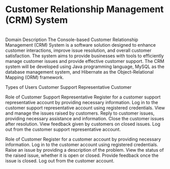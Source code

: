 <h1>Customer Relationship Management (CRM) System</h1>
</br>
Domain Description
The Console-based Customer Relationship Management (CRM) System is a software solution designed to enhance customer interactions, improve issue resolution, and overall customer satisfaction. The system aims to provide businesses with tools to efficiently manage customer issues and provide effective customer support. The CRM system will be developed using Java programming language, MySQL as the database management system, and Hibernate as the Object-Relational Mapping (ORM) framework.

Types of Users
Customer Support Representative
Customer

Role of Customer Support Representative
Register for a customer support representative account by providing necessary information.
Log in to the customer support representative account using registered credentials.
View and manage the issues raised by customers.
Reply to customer issues, providing necessary assistance and information.
Close the customer issues after resolution.
View feedback given by customers on closed issues.
Log out from the customer support representative account.

Role of Customer
Register for a customer account by providing necessary information.
Log in to the customer account using registered credentials.
Raise an issue by providing a description of the problem.
View the status of the raised issue, whether it is open or closed.
Provide feedback once the issue is closed.
Log out from the customer account.


